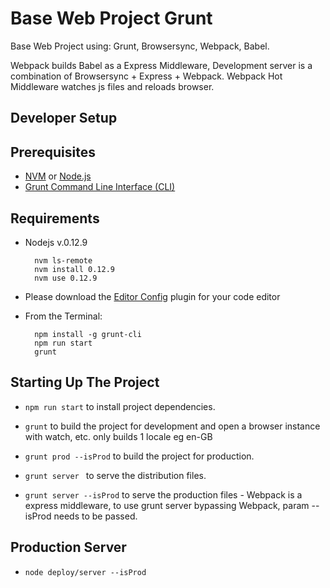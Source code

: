 # Base Web Project Grunt

Base Web Project using: Grunt, Browsersync, Webpack, Babel.

Webpack builds Babel as a Express Middleware, Development server is a combination of Browsersync + Express + Webpack.
Webpack Hot Middleware watches js files and reloads browser.

## Developer Setup

Prerequisites
-------------

* [NVM](https://github.com/creationix/nvm) or [Node.js](https://nodejs.org)
* [Grunt Command Line Interface (CLI)](https://github.com/gruntjs/grunt-cli)

Requirements
-------------

* Nodejs v.0.12.9

        nvm ls-remote
        nvm install 0.12.9
        nvm use 0.12.9

* Please download the [Editor Config](http://editorconfig.org/) plugin for your code editor

* From the Terminal:

        npm install -g grunt-cli
        npm run start
        grunt


## Starting Up The Project

* ```npm run start``` to install project dependencies.

* ```grunt``` to build the project for development and open a browser instance with watch, etc. only builds 1 locale eg en-GB

* ```grunt prod --isProd``` to build the project for production.

* ```grunt server ``` to serve the distribution files.

* ```grunt server --isProd``` to serve the production files - Webpack is a express middleware, to use grunt server bypassing Webpack, param --isProd needs to be passed.

## Production Server

* ```node deploy/server --isProd```
